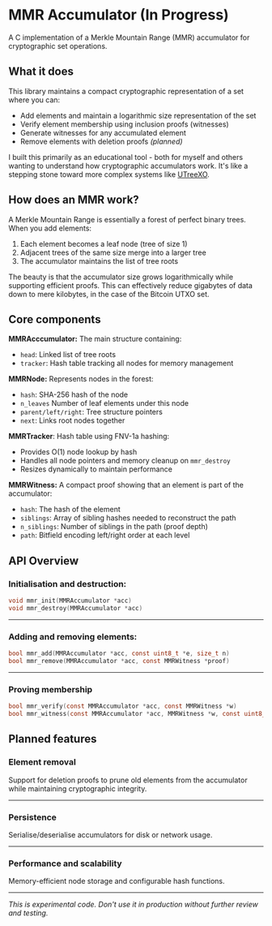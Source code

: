 # MMR Accumulator (In Progress)

A C implementation of a Merkle Mountain Range (MMR) accumulator for cryptographic set operations.

## What it does

This library maintains a compact cryptographic representation of a set where you can:
- Add elements and maintain a logarithmic size representation of the set
- Verify element membership using inclusion proofs (witnesses)
- Generate witnesses for any accumulated element
- Remove elements with deletion proofs  _(planned)_

I built this primarily as an educational tool - both for myself and others wanting to understand how cryptographic accumulators work. It's like a stepping stone toward more complex systems like [UTreeXO](https://github.com/utreexo/utreexo).

## How does an MMR work?

A Merkle Mountain Range is essentially a forest of perfect binary trees. When you add elements:

1. Each element becomes a leaf node (tree of size 1)
2. Adjacent trees of the same size merge into a larger tree
3. The accumulator maintains the list of tree roots

The beauty is that the accumulator size grows logarithmically while supporting efficient proofs. This can effectively reduce gigabytes of data down to mere kilobytes, in the case of the Bitcoin UTXO set.

## Core components

**MMRAcccumulator:** The main structure containing:
- `head`: Linked list of tree roots
- `tracker`: Hash table tracking all nodes for memory management

**MMRNode:** Represents nodes in the forest:
- `hash`: SHA-256 hash of the node
- `n_leaves` Number of leaf elements under this node
- `parent/left/right`: Tree structure pointers
- `next`: Links root nodes together

**MMRTracker**: Hash table using FNV-1a hashing:
- Provides O(1) node lookup by hash
- Handles all node pointers and memory cleanup on `mmr_destroy`
- Resizes dynamically to maintain performance

**MMRWitness:** A compact proof showing that an element is part of the accumulator:
- `hash`: The hash of the element
- `siblings`: Array of sibling hashes needed to reconstruct the path
- `n_siblings`: Number of siblings in the path (proof depth)
- `path`: Bitfield encoding left/right order at each level

## API Overview

### Initialisation and destruction:

```c
void mmr_init(MMRAccumulator *acc)
void mmr_destroy(MMRAccumulator *acc)
```

---

### Adding and removing elements:

```c
bool mmr_add(MMRAccumulator *acc, const uint8_t *e, size_t n)
bool mmr_remove(MMRAccumulator *acc, const MMRWitness *proof)
```

---

### Proving membership

```c
bool mmr_verify(const MMRAccumulator *acc, const MMRWitness *w)
bool mmr_witness(const MMRAccumulator *acc, MMRWitness *w, const uint8_t *e, size_t n)
```

## Planned features

### Element removal

Support for deletion proofs to prune old elements from the accumulator while maintaining cryptographic integrity.

---

### Persistence

Serialise/deserialise accumulators for disk or network usage.

---

### Performance and scalability

Memory-efficient node storage and configurable hash functions.

---

_This is experimental code. Don't use it in production without further review and testing._
